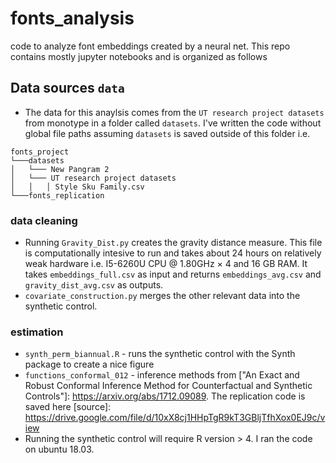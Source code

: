 # fonts_analysis
code to analyze font embeddings created by a neural net. This repo contains mostly jupyter notebooks and is organized as follows

## Data sources `data`
* The data for this anaylsis comes from the `UT research project datasets` from monotype in a folder called `datasets`. I've written the code without global file paths assuming `datasets` is saved outside of this folder i.e. 

```
fonts_project    
└───datasets
│   └─── New Pangram 2
│   └─── UT research project datasets
│   │   │ Style Sku Family.csv
└───fonts_replication
```


### data cleaning
* Running `Gravity_Dist.py` creates the gravity distance measure. This file is computationally intesive to run and takes about 24 hours on relatively weak hardware i.e. I5-6260U CPU @ 1.80GHz × 4 and 16 GB RAM. It takes `embeddings_full.csv` as input and returns `embeddings_avg.csv` and `gravity_dist_avg.csv` as outputs.
* `covariate_construction.py` merges the other relevant data into the synthetic control.

### estimation
* `synth_perm_biannual.R` - runs the synthetic control with the Synth package to create a nice figure
* `functions_conformal_012` - inference methods from ["An Exact and Robust Conformal Inference Method for Counterfactual and Synthetic Controls"]: https://arxiv.org/abs/1712.09089. The replication code is saved here [source]: https://drive.google.com/file/d/10xX8cj1HHpTgR9kT3GBljTfhXox0EJ9c/view
* Running the synthetic control will require R version > 4. I ran the code on ubuntu 18.03. 